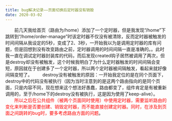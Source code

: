 ```yaml
---
title: bug解决记录——页面切换后定时器没有销毁
date: 2020-03-02
---
```



&emsp;&emsp;前几天我给首页（路由为/home）添加了一个定时器，但是我发现“/home”下跳转到“/home/order-manage”时该定时器不仅没有被清除，反而定时器被触发的时间间隔从我设定的5秒，变成了2、3秒，一开始我以为是调用定时器的库有问题，但是回想到没有改变路由之前，定时器调用的时间间隔一直是准确的。。此时我一直在调试定时器封装库的代码，而后发现created钩子居然被调用了两次，但是destroy却没有被触发，这个时候我明白了为什么定时器触发的时间间隔会变短，原因就在于创建多了一个定时器，所以两个定时器被间隔触发，看起来就好像间隔变短了。
&emsp;&emsp;destroy没有被触发的原因：一开始我定位的是在同个页面下，destroy中的代码没有被执行（因为当时注意到的是这两个路由指向的是同个页面，只是内容不同，现在想来这个想法好愚蠢，路由都变了，组件肯定是有被重新调用的，至于/home下的destroy没有被执行，这是因为使用了keep-alive）。
&emsp;&emsp;<font color=red>所以之后在公共组件（被两个页面同时使用）中使用定时器，需要监听路由的变化来判断是否要创建、销毁定时器，而不能直接创建定时器。同时，在涉及到页面之间跳转的bug时，要多考虑路由方面的问题</font>。